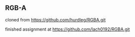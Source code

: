 ## RGB-A ##

cloned from https://github.com/hurdleg/RGBA.git

finished assignment at https://github.com/lach0192/RGBA.git